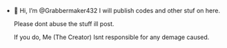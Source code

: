 - 👋 Hi, I’m @Grabbermaker432
  I will publish codes and other stuf on here.

  Please dont abuse the stuff ill post.

  If you do, Me (The Creator) Isnt responsible for any demage caused.
